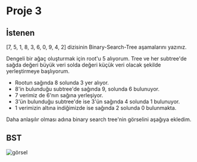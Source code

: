 # Proje 3
## İstenen
[7, 5, 1, 8, 3, 6, 0, 9, 4, 2] dizisinin Binary-Search-Tree aşamalarını yazınız.

Dengeli bir ağaç oluşturmak için root'u 5 alıyorum. Tree ve her subtree'de sağda değeri büyük veri solda değeri küçük veri olacak şekilde yerleştirmeye başlıyorum. 
+ Rootun sağında 8 solunda 3 yer alıyor. 
+ 8'in bulunduğu subtree'de sağında 9, solunda 6 bulunuyor. 
+ 7 verimiz de 6'nın sağına yerleşiyor. 
+ 3'ün bulunduğu subtree'de ise 3'ün sağında 4 solunda 1 bulunuyor. 
+ 1 verimizin altına indiğimizde ise sağında 2 solunda 0 bulunmakta.

Daha anlaşılır olması adına binary search tree'nin görselini aşağıya ekledim. 

## BST 
![görsel](https://r.resimlink.com/kjAdE4P.png)
